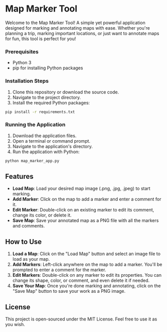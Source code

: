 
# Map Marker Tool 

Welcome to the Map Marker Tool! A simple yet powerful application designed for marking and annotating maps with ease. Whether you're planning a trip, marking important locations, or just want to annotate maps for fun, this tool is perfect for you!

### Prerequisites

- Python 3
- pip for installing Python packages

### Installation Steps

1. Clone this repository or download the source code.
2. Navigate to the project directory.
3. Install the required Python packages:
```bash
pip install -r requirements.txt
```

### Running the Application

1. Download the application files.
2. Open a terminal or command prompt.
3. Navigate to the application's directory.
4. Run the application with Python:

```bash
python map_marker_app.py
```

## Features 

- **Load Map**: Load your desired map image (.png, .jpg, .jpeg) to start marking.
- **Add Marker**: Click on the map to add a marker and enter a comment for it.
- **Edit Marker**: Double-click on an existing marker to edit its comment, change its color, or delete it.
- **Save Map**: Save your annotated map as a PNG file with all the markers and comments.

## How to Use 

1. **Load a Map**: Click on the "Load Map" button and select an image file to load as your map.
2. **Add Markers**: Left-click anywhere on the map to add a marker. You'll be prompted to enter a comment for the marker.
3. **Edit Markers**: Double-click on any marker to edit its properties. You can change its shape, color, or comment, and even delete it if needed.
4. **Save Your Map**: Once you're done marking and annotating, click on the "Save Map" button to save your work as a PNG image.

## License 

This project is open-sourced under the MIT License. Feel free to use it as you wish.
